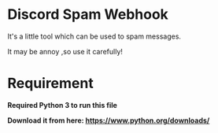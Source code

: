 # Discord Spam Webhook

It's a little tool which can be used to spam messages.

It may be annoy ,so use it carefully!

# Requirement

**Required Python 3 to run this file**

**Download it from here: https://www.python.org/downloads/**

